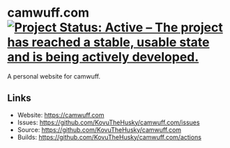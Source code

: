 # camwuff.com [![Project Status: Active – The project has reached a stable, usable state and is being actively developed.](https://www.repostatus.org/badges/latest/active.svg)](https://www.repostatus.org/#active)

A personal website for camwuff.

## Links

* Website: <https://camwuff.com>
* Issues: <https://github.com/KovuTheHusky/camwuff.com/issues>
* Source: <https://github.com/KovuTheHusky/camwuff.com>
* Builds: <https://github.com/KovuTheHusky/camwuff.com/actions>
